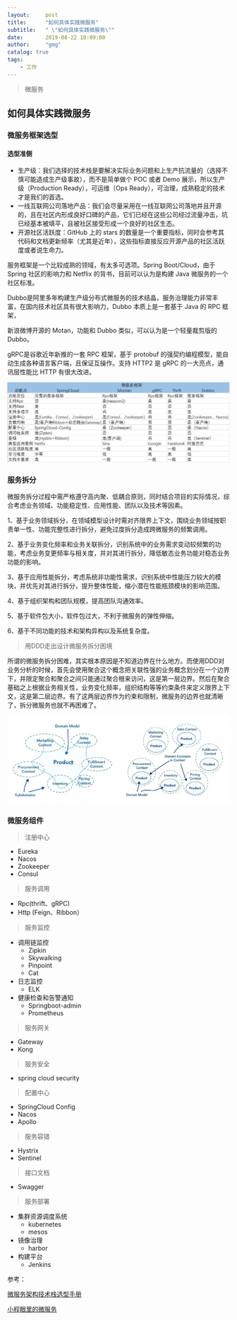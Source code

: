 ```yaml
---
layout:     post
title:      "如何具体实践微服务"
subtitle:   " \"如何具体实践微服务\""
date:       2019-08-22 10:09:00
author:     "gmg"
catalog: true
tags:
    - 工作
---
```


> 微服务

## 如何具体实践微服务

### 微服务框架选型

#### 选型准侧
- 生产级：我们选择的技术栈是要解决实际业务问题和上生产抗流量的（选择不慎可能造成生产级事故），而不是简单做个 POC 或者 Demo 展示，所以生产级（Production Ready），可运维（Ops Ready），可治理，成熟稳定的技术才是我们的首选。
- 一线互联网公司落地产品：我们会尽量采用在一线互联网公司落地并且开源的，且在社区内形成良好口碑的产品，它们已经在这些公司经过流量冲击，坑已经基本被填平，且被社区接受形成一个良好的社区生态。
- 开源社区活跃度：GitHub 上的 stars 的数量是一个重要指标，同时会参考其代码和文档更新频率（尤其是近年），这些指标直接反应开源产品的社区活跃度或者说生命力。


服务框架是一个比较成熟的领域，有太多可选项。Spring Boot/Cloud，由于 Spring 社区的影响力和 Netflix 的背书，目前可以认为是构建 Java 微服务的一个社区标准。

Dubbo是阿里多年构建生产级分布式微服务的技术结晶，服务治理能力非常丰富，在国内技术社区具有很大影响力，Dubbo 本质上是一套基于 Java 的 RPC 框架，

新浪微博开源的 Motan，功能和 Dubbo 类似，可以认为是一个轻量裁剪版的 Dubbo。

gRPC是谷歌近年新推的一套 RPC 框架，基于 protobuf 的强契约编程模型，能自动生成各种语言客户端，且保证互操作。支持 HTTP2 是 gRPC 的一大亮点，通讯层性能比 HTTP 有很大改进。

  ![s](
  https://github.com/gmg0829/Img/blob/master/microservice/ms-diff.png?raw=true)

### 服务拆分

微服务拆分过程中需严格遵守高内聚、低耦合原则，同时结合项目的实际情况，综合考虑业务领域、功能稳定性、应用性能、团队以及技术等因素。

1、基于业务领域拆分，在领域模型设计时需对齐限界上下⽂，围绕业务领域按职责单一性、功能完整性进行拆分，避免过度拆分造成跨微服务的频繁调用。

2、基于业务变化频率和业务关联拆分，识别系统中的业务需求变动较频繁的功能，考虑业务变更频率与相关度，并对其进行拆分，降低敏态业务功能对稳态业务功能的影响。

3、基于应用性能拆分，考虑系统⾮功能性需求，识别系统中性能压力较大的模块，并优先对其进行拆分，提升整体性能，缩小潜在性能瓶颈模块的影响范围。

4、基于组织架构和团队规模，提高团队沟通效率。

5、基于软件包大小，软件包过大，不利于微服务的弹性伸缩。

6、基于不同功能的技术和架构异构以及系统复杂度。


> 用DDD走出设计微服务拆分困境

所谓的微服务拆分困难，其实根本原因是不知道边界在什么地方。而使用DDD对业务分析的时候，首先会使用聚合这个概念把关联性强的业务概念划分在一个边界下，并限定聚合和聚合之间只能通过聚合根来访问，这是第一层边界。然后在聚合基础之上根据业务相关性，业务变化频率，组织结构等等约束条件来定义限界上下文，这是第二层边界。有了这两层边界作为约束和限制，微服务的边界也就清晰了，拆分微服务也就不再困难了。

 ![s](
  https://github.com/gmg0829/Img/blob/master/microservice/ddd.jpg?raw=true)

### 微服务组件
> 注册中心
  - Eureka
  - Nacos
  - Zookeeper
  - Consul
> 服务调用
  - Rpc(thrift、gRPC)
  - Http (Feign、Ribbon）
> 服务监控
 - 调用链监控
   - Zipkin
   - Skywalking
   - Pinpoint
   - Cat
 - 日志监控
   - ELK
 - 健康检查和告警通知
    - Springboot-admin
    - Prometheus
> 服务网关
 - Gateway 
 - Kong
 > 服务安全
  - spring cloud security
> 配置中心
  - SpringCloud Config
  - Nacos
  - Apollo     
> 服务容错
  - Hystrix
  - Sentinel
> 接口文档
  - Swagger
> 服务部署
  - 集群资源调度系统
    - kubernetes
    - mesos
  -  镜像治理
     - harbor
  -  构建平台
     - Jenkins
  
参考：

[微服务架构技术栈选型手册](https://mp.weixin.qq.com/s?__biz=MjM5MDE0Mjc4MA==&mid=2651001071&idx=1&sn=179e5aca52bff731b0eebc6c2cff1c06&chksm=bdbee8bc8ac961aa20555c63dd9202e02df3d309e8879847ca685effc0c836b3c903c08e0e98&mpshare=1&scene=1&srcid=0205TV8hyLKDaZtK2WcKXuGd#rd) 


[小程眼里的微服务](https://mp.weixin.qq.com/s?__biz=MzU0MDEwMjgwNA==&mid=2247484268&idx=1&sn=85c3237bb4998f859f19b15eecd9a27e&chksm=fb3f1a97cc489381402b9a703f93913378a3c40c5be59de94a5fa1f683b4b5d9a0eddd0c5b68&mpshare=1&scene=1&srcid=0410XU1w5VmOF6TzigIQKSSo#rd) 



